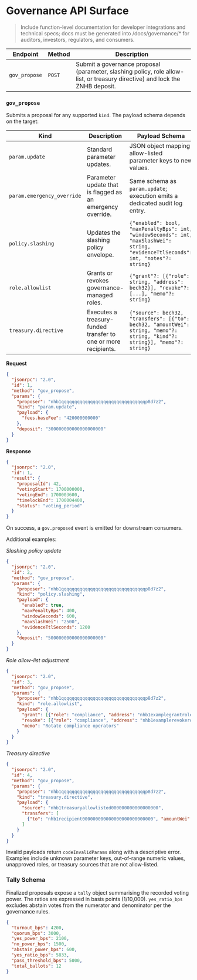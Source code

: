 # Governance API Surface

> Include function-level documentation for developer integrations and technical specs; docs must be generated into /docs/governance/* for auditors, investors, regulators, and consumers.

| Endpoint | Method | Description |
| --- | --- | --- |
| `gov_propose` | `POST` | Submit a governance proposal (parameter, slashing policy, role allow-list, or treasury directive) and lock the ZNHB deposit. |

### `gov_propose`

Submits a proposal for any supported `kind`. The payload schema depends on the target:

| Kind | Description | Payload Schema |
| --- | --- | --- |
| `param.update` | Standard parameter updates. | JSON object mapping allow-listed parameter keys to new values. |
| `param.emergency_override` | Parameter update that is flagged as an emergency override. | Same schema as `param.update`; execution emits a dedicated audit log entry. |
| `policy.slashing` | Updates the slashing policy envelope. | `{"enabled": bool, "maxPenaltyBps": int, "windowSeconds": int, "maxSlashWei": string, "evidenceTtlSeconds": int, "notes"?: string}` |
| `role.allowlist` | Grants or revokes governance-managed roles. | `{"grant"?: [{"role": string, "address": bech32}], "revoke"?: [...], "memo"?: string}` |
| `treasury.directive` | Executes a treasury-funded transfer to one or more recipients. | `{"source": bech32, "transfers": [{"to": bech32, "amountWei": string, "memo"?: string, "kind"?: string}], "memo"?: string}` |

**Request**

```json
{
  "jsonrpc": "2.0",
  "id": 1,
  "method": "gov_propose",
  "params": {
    "proposer": "nhb1qqqqqqqqqqqqqqqqqqqqqqqqqqqqqqqqp8d7z2",
    "kind": "param.update",
    "payload": {
      "fees.baseFee": "420000000000"
    },
    "deposit": "300000000000000000000"
  }
}
```

**Response**

```json
{
  "jsonrpc": "2.0",
  "id": 1,
  "result": {
    "proposalId": 42,
    "votingStart": 1700000000,
    "votingEnd": 1700003600,
    "timelockEnd": 1700004400,
    "status": "voting_period"
  }
}
```

On success, a `gov.proposed` event is emitted for downstream consumers.

Additional examples:

*Slashing policy update*

```json
{
  "jsonrpc": "2.0",
  "id": 2,
  "method": "gov_propose",
  "params": {
    "proposer": "nhb1qqqqqqqqqqqqqqqqqqqqqqqqqqqqqqqqp8d7z2",
    "kind": "policy.slashing",
    "payload": {
      "enabled": true,
      "maxPenaltyBps": 400,
      "windowSeconds": 600,
      "maxSlashWei": "2500",
      "evidenceTtlSeconds": 1200
    },
    "deposit": "500000000000000000000"
  }
}
```

*Role allow-list adjustment*

```json
{
  "jsonrpc": "2.0",
  "id": 3,
  "method": "gov_propose",
  "params": {
    "proposer": "nhb1qqqqqqqqqqqqqqqqqqqqqqqqqqqqqqqqp8d7z2",
    "kind": "role.allowlist",
    "payload": {
      "grant": [{"role": "compliance", "address": "nhb1examplegrantrole00000000000000000000"}],
      "revoke": [{"role": "compliance", "address": "nhb1examplerevokerole000000000000000000"}],
      "memo": "Rotate compliance operators"
    }
  }
}
```

*Treasury directive*

```json
{
  "jsonrpc": "2.0",
  "id": 4,
  "method": "gov_propose",
  "params": {
    "proposer": "nhb1qqqqqqqqqqqqqqqqqqqqqqqqqqqqqqqqp8d7z2",
    "kind": "treasury.directive",
    "payload": {
      "source": "nhb1treasuryallowlisted000000000000000000",
      "transfers": [
        {"to": "nhb1recipient000000000000000000000000000", "amountWei": "250000000000000000000", "memo": "Q3 grants"}
      ]
    }
  }
}
```

Invalid payloads return `codeInvalidParams` along with a descriptive error. Examples include unknown parameter keys, out-of-range numeric values, unapproved roles, or treasury sources that are not allow-listed.

### Tally Schema

Finalized proposals expose a `tally` object summarising the recorded voting
power. The ratios are expressed in basis points (1/10,000). `yes_ratio_bps`
excludes abstain votes from the numerator and denominator per the governance
rules.

```json
{
  "turnout_bps": 4200,
  "quorum_bps": 3000,
  "yes_power_bps": 2100,
  "no_power_bps": 1500,
  "abstain_power_bps": 600,
  "yes_ratio_bps": 5833,
  "pass_threshold_bps": 5000,
  "total_ballots": 12
}
```
